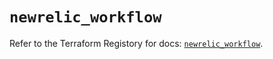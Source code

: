 # `newrelic_workflow`

Refer to the Terraform Registory for docs: [`newrelic_workflow`](https://registry.terraform.io/providers/newrelic/newrelic/3.22.0/docs/resources/workflow).
